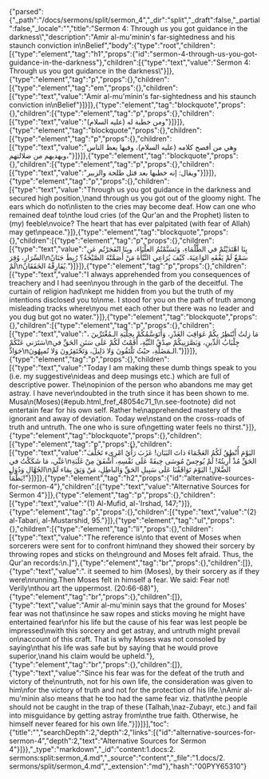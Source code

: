 {"parsed":{"_path":"/docs/sermons/split/sermon_4","_dir":"split","_draft":false,"_partial":false,"_locale":"","title":"Sermon 4:  Through us you got guidance in the darkness\\","description":"Amir al-mu'minin's far-sightedness and his staunch conviction in\nBelief","body":{"type":"root","children":[{"type":"element","tag":"h1","props":{"id":"sermon-4-through-us-you-got-guidance-in-the-darkness"},"children":[{"type":"text","value":"Sermon 4:  Through us you got guidance in the darkness\\"}]},{"type":"element","tag":"p","props":{},"children":[{"type":"element","tag":"em","props":{},"children":[{"type":"text","value":"Amir al-mu'minin's far-sightedness and his staunch conviction in\nBelief"}]}]},{"type":"element","tag":"blockquote","props":{},"children":[{"type":"element","tag":"p","props":{},"children":[{"type":"text","value":"ومن خطبة له (عليه السلام)"}]}]},{"type":"element","tag":"blockquote","props":{},"children":[{"type":"element","tag":"p","props":{},"children":[{"type":"text","value":"وهي من أفصح كلامه (عليه السلام)، وفيها يعظ الناس ويهديهم من ضلالتهم،"}]}]},{"type":"element","tag":"blockquote","props":{},"children":[{"type":"element","tag":"p","props":{},"children":[{"type":"text","value":"ويقال: إنه خطبها بعد قتل طلحة والزبير"}]}]},{"type":"element","tag":"p","props":{},"children":[{"type":"text","value":"Through us you got guidance in the darkness and secured high position,\nand through us you got out of the gloomy night. The ears which do not\nlisten to the cries may become deaf. How can one who remained deaf to\nthe loud cries (of the Qur'an and the Prophet) listen to (my) feeble\nvoice? The heart that has ever palpitated (with fear of Allah) may get\npeace."}]},{"type":"element","tag":"blockquote","props":{},"children":[{"type":"element","tag":"p","props":{},"children":[{"type":"text","value":"بِنَا اهْتَدَيْتُمْ في الظَّلْمَاءِ، وَتَسَنَّمْتُمُ العلْيَاءَ، وبِنَا انْفَجَرْتُم عَنِ السِّرَارِ، وُقِرَ\nسَمْعٌ لَمْ يَفْقَهِ الوَاعِيَةَ، كَيْفَ يُرَاعِي النَّبْأَةَ مَنْ أَصَمَّتْهُ الصَّيْحَةُ؟ رُبِطَ جَنَانٌ لَمْ\nيُفَارِقْهُ الخَفَقَانُ."}]}]},{"type":"element","tag":"p","props":{},"children":[{"type":"text","value":"I always apprehended from you consequences of treachery and I had seen\nyou through in the garb of the deceitful. The curtain of religion had\nkept me hidden from you but the truth of my intentions disclosed you to\nme. I stood for you on the path of truth among misleading tracks where\nyou met each other but there was no leader and you dug but got no water."}]},{"type":"element","tag":"blockquote","props":{},"children":[{"type":"element","tag":"p","props":{},"children":[{"type":"text","value":"مَا زِلتُ أَنْتَظِرُ بِكُمْ عَوَاقِبَ الغَدْرِ، وَأَتَوَسَّمُكُمْ بِحِلْيَةِ الـمُغْتَرِّينَ ، سَتَرَني عَنْكُمْ\nجِلْبَابُ الدِّينِ، وَبَصَّرَنِيكُمْ صِدْقُ النِّيَّةِ، أَقَمْتُ لَكُمْ عَلَى سَنَنِ الحَقِّ في جَوَادِّ\nالـمَضَلَّةِ، حيْثُ تَلْتَقُونَ وَلا دَلِيلَ، وَتَحْتَفِرُونَ وَلا تُميِهُونَ."}]}]},{"type":"element","tag":"p","props":{},"children":[{"type":"text","value":"Today I am making these dumb things speak to you (i.e. my suggestive\nideas and deep musings etc.) which are full of descriptive power. The\nopinion of the person who abandons me may get astray. I have never\ndoubted in the truth since it has been shown to me. Musa\n(Moses){#epub.html_fref_48054c71_1\n.see-footnote} did not entertain fear for his own self. Rather he\napprehended mastery of the ignorant and away of deviation. Today we\nstand on the cross-roads of truth and untruth. The one who is sure of\ngetting water feels no thirst."}]},{"type":"element","tag":"blockquote","props":{},"children":[{"type":"element","tag":"p","props":{},"children":[{"type":"text","value":"اليَوْمَ أُنْطِقُ لَكُمُ العَجْمَاءَ ذاتَ البَيَان! عَزَبَ رَأْيُ امْرِىء تَخَلَّفَ عَنِّي، مَا شَكَكْتُ في\nالحَقِّ مُذْ أُرِيتُهُ! لَمْ يُوجِسْ مُوسَى خِيفَةً عَلَى نَفْسِهِ، أَشْفَقَ مِنْ غَلَبَةِ الجُهَّالِ وَدُوَلِ\nالضَّلالِ! اليَوْمَ تَوَاقَفْنَا عَلَى سَبِيلِ الحَقِّ وَالباطِلِ، مَنْ وَثِقَ بِمَاء لَمْ يَظْمَأْ!"}]}]},{"type":"element","tag":"h2","props":{"id":"alternative-sources-for-sermon-4"},"children":[{"type":"text","value":"Alternative Sources for Sermon 4"}]},{"type":"element","tag":"p","props":{},"children":[{"type":"text","value":"(1) Al-Mufid, al-'Irshad, 147;"}]},{"type":"element","tag":"p","props":{},"children":[{"type":"text","value":"(2) al-Tabari, al-Mustarshid, 95."}]},{"type":"element","tag":"ul","props":{},"children":[{"type":"element","tag":"li","props":{},"children":[{"type":"text","value":"The reference is\nto that event of Moses when sorcerers were sent for to confront him\nand they showed their sorcery by throwing ropes and sticks on the\nground and Moses felt afraid. Thus, the Qur'an records:\n.]"},{"type":"element","tag":"br","props":{},"children":[]},{"type":"text","value":". it seemed to him (Moses), by their sorcery as if they were\nrunning.Then Moses felt in himself a fear. We said: Fear not! Verily\nthou art the uppermost. (20:66-68)"},{"type":"element","tag":"br","props":{},"children":[]},{"type":"text","value":"Amir al-mu'minin says that the ground for Moses' fear was not that\nsince he saw ropes and sticks moving he might have entertained fear\nfor his life but the cause of his fear was lest people be impressed\nwith this sorcery and get astray, and untruth might prevail on\naccount of this craft. That is why Moses was not consoled by saying\nthat his life was safe but by saying that he would prove superior,\nand his claim would be upheld."},{"type":"element","tag":"br","props":{},"children":[]},{"type":"text","value":"Since his fear was for the defeat of the truth and victory of the\nuntruth, not for his own life, the consideration was given to him\nfor the victory of truth and not for the protection of his life.\nAmir al-mu'minin also means that he too had the same fear viz. that\nthe people should not be caught in the trap of these (Talhah,\naz-Zubayr, etc.) and fail into misguidance by getting astray from\nthe true faith. Otherwise, he himself never feared for his own life."}]}]}],"toc":{"title":"","searchDepth":2,"depth":2,"links":[{"id":"alternative-sources-for-sermon-4","depth":2,"text":"Alternative Sources for Sermon 4"}]}},"_type":"markdown","_id":"content:1.docs:2. sermons:split:sermon_4.md","_source":"content","_file":"1.docs/2. sermons/split/sermon_4.md","_extension":"md"},"hash":"00PYY65310"}